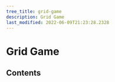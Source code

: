 ```yaml
---
tree_title: grid-game
description: Grid Game
last_modified: 2022-06-09T21:23:28.2328
---
```


# Grid Game

## Contents

